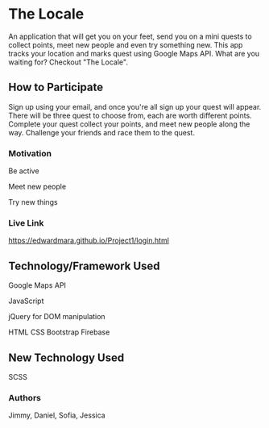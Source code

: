 # The Locale
An application that will get you on your feet, send you on a mini quests to collect points, meet new people and even try something new. This app tracks your location and marks quest using Google Maps API. What are you waiting for? Checkout "The Locale".

## How to Participate 
Sign up using your email, and once you're all sign up your quest will appear. There will be three quest to choose from, each are worth different points. Complete your quest collect your points, and meet new people along the way. Challenge your friends and race them to the quest. 

### Motivation
Be active

Meet new people

Try new things

### Live Link
https://edwardmara.github.io/Project1/login.html

## Technology/Framework Used
Google Maps API

JavaScript

jQuery for DOM manipulation

HTML
CSS
Bootstrap
Firebase

## New Technology Used
SCSS

### Authors
Jimmy, Daniel, Sofia, Jessica
